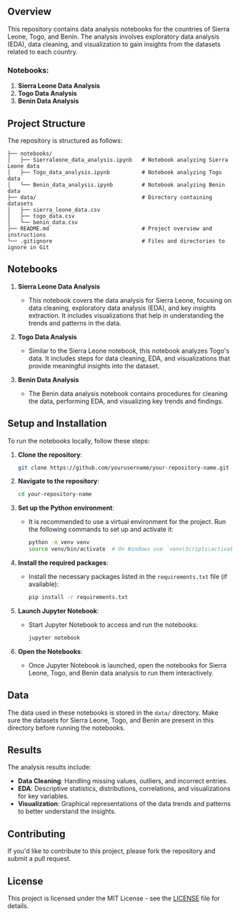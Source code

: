 ## Overview

This repository contains data analysis notebooks for the countries of Sierra Leone, Togo, and Benin. The analysis involves exploratory data analysis (EDA), data cleaning, and visualization to gain insights from the datasets related to each country.

### Notebooks:
1. **Sierra Leone Data Analysis**
2. **Togo Data Analysis**
3. **Benin Data Analysis**

## Project Structure

The repository is structured as follows:

```
├── notebooks/
│   ├── Sierraleone_data_analysis.ipynb   # Notebook analyzing Sierra Leone data
│   ├── Togo_data_analysis.ipynb          # Notebook analyzing Togo data
│   └── Benin_data_analysis.ipynb         # Notebook analyzing Benin data
├── data/                                 # Directory containing datasets
│   ├── sierra_leone_data.csv
│   ├── togo_data.csv
│   └── benin_data.csv
├── README.md                             # Project overview and instructions
└── .gitignore                            # Files and directories to ignore in Git
```

## Notebooks

1. **Sierra Leone Data Analysis**
   - This notebook covers the data analysis for Sierra Leone, focusing on data cleaning, exploratory data analysis (EDA), and key insights extraction. It includes visualizations that help in understanding the trends and patterns in the data.

2. **Togo Data Analysis**
   - Similar to the Sierra Leone notebook, this notebook analyzes Togo's data. It includes steps for data cleaning, EDA, and visualizations that provide meaningful insights into the dataset.

3. **Benin Data Analysis**
   - The Benin data analysis notebook contains procedures for cleaning the data, performing EDA, and visualizing key trends and findings.

## Setup and Installation

To run the notebooks locally, follow these steps:

1. **Clone the repository**:
   ```bash
   git clone https://github.com/yourusername/your-repository-name.git
   ```

2. **Navigate to the repository**:
   ```bash
   cd your-repository-name
   ```

3. **Set up the Python environment**:
   - It is recommended to use a virtual environment for the project. Run the following commands to set up and activate it:
     ```bash
     python -m venv venv
     source venv/bin/activate  # On Windows use `venv\Scripts\activate`
     ```

4. **Install the required packages**:
   - Install the necessary packages listed in the `requirements.txt` file (if available):
     ```bash
     pip install -r requirements.txt
     ```

5. **Launch Jupyter Notebook**:
   - Start Jupyter Notebook to access and run the notebooks:
     ```bash
     jupyter notebook
     ```

6. **Open the Notebooks**:
   - Once Jupyter Notebook is launched, open the notebooks for Sierra Leone, Togo, and Benin data analysis to run them interactively.

## Data

The data used in these notebooks is stored in the `data/` directory. Make sure the datasets for Sierra Leone, Togo, and Benin are present in this directory before running the notebooks.

## Results

The analysis results include:
- **Data Cleaning**: Handling missing values, outliers, and incorrect entries.
- **EDA**: Descriptive statistics, distributions, correlations, and visualizations for key variables.
- **Visualization**: Graphical representations of the data trends and patterns to better understand the insights.

## Contributing

If you'd like to contribute to this project, please fork the repository and submit a pull request.

## License

This project is licensed under the MIT License - see the [LICENSE](LICENSE) file for details.
